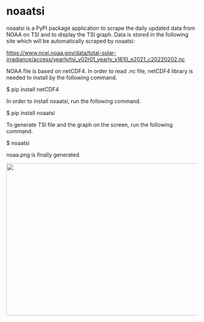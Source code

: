 # noaatsi
noaatsi is a PyPI package application to scrape the daily updated data from NOAA on TSI and to display the TSI graph.
Data is stored in the following site which will be automatically scraped by noaatsi:

https://www.ncei.noaa.gov/data/total-solar-irradiance/access/yearly/tsi_v02r01_yearly_s1610_e2021_c20220202.nc

NOAA file is based on netCDF4.
In order to read .nc file, netCDF4 library is needed to install by the following command.

$ pip install netCDF4

In order to install noaatsi, run the following command.

$ pip install noaatsi

To generate TSI file and the graph on the screen, run the following command.

$ noaatsi


noaa.png is finally generated.

<img src='noaa.png' height=400 width=600>
